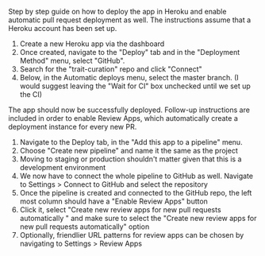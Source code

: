 
Step by step guide on how to deploy the app in Heroku and enable automatic pull request deployment as well.
The instructions assume that a Heroku account has been set up.


1. Create a new Heroku app via the dashboard
2. Once created, navigate to the "Deploy" tab and in the "Deployment Method" menu, select "GitHub".
3. Search for the "trait-curation" repo and click "Connect"
4. Below, in the Automatic deploys menu, select the master branch. (I would suggest leaving the "Wait for CI" box unchecked until we set up the CI)

The app should now be successfully deployed. Follow-up instructions are included in order to enable Review Apps, which automatically create a deployment instance for every new PR.

1. Navigate to the Deploy tab, in the "Add this app to a pipeline" menu.
2. Choose "Create new pipeline" and name it the same as the project
3. Moving to staging or production shouldn't matter given that this is a development environment 
4. We now have to connect the whole pipeline to GitHub as well. Navigate to Settings > Connect to GitHub and select the repository
5. Once the pipeline is created and connected to the GitHub repo, the left most column should have a "Enable Review Apps" button
5. Click it, select "Create new review apps for new pull requests automatically " and make sure to select the "Create new review apps for new pull requests automatically" option
6. Optionally, friendlier URL patterns for review apps can be chosen by navigating to Settings > Review Apps